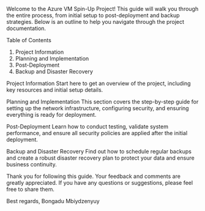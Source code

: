 Welcome to the Azure VM Spin-Up Project! This guide will walk you through the entire process, from initial setup to post-deployment and backup strategies. Below is an outline to help you navigate through the project documentation.

 Table of Contents
1. Project Information
2. Planning and Implementation
3. Post-Deployment
4. Backup and Disaster Recovery

 Project Information
Start here to get an overview of the project, including key resources and initial setup details.

 Planning and Implementation
This section covers the step-by-step guide for setting up the network infrastructure, configuring security, and ensuring everything is ready for deployment.

 Post-Deployment
Learn how to conduct testing, validate system performance, and ensure all security policies are applied after the initial deployment.

 Backup and Disaster Recovery
Find out how to schedule regular backups and create a robust disaster recovery plan to protect your data and ensure business continuity.


Thank you for following this guide. Your feedback and comments are greatly appreciated. If you have any questions or suggestions, please feel free to share them.

Best regards,
Bongadu Mbiydzenyuy
